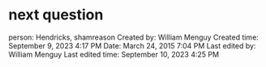 # next question

person: Hendricks, shamreason
Created by: William Menguy
Created time: September 9, 2023 4:17 PM
Date: March 24, 2015 7:04 PM
Last edited by: William Menguy
Last edited time: September 10, 2023 4:25 PM